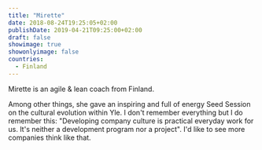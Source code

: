 ```yaml
---
title: "Mirette"
date: 2018-08-24T19:25:05+02:00
publishDate: 2019-04-21T09:25:00+02:00
draft: false
showimage: true
showonlyimage: false
countries:
  - Finland
---
```

Mirette is an agile & lean coach from Finland.
<!--more-->

Among other things, she gave an inspiring and full of energy Seed Session on the cultural evolution within Yle.
I don't remember everything but I do remember this: "Developing company culture is practical everyday work for us. It's neither a development program nor a project". I'd like to see more companies think like that.
